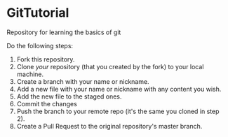 # GitTutorial
Repository for learning the basics of git

Do the following steps:

1. Fork this repository.
2. Clone *your* repository (that you created by the fork) to your local machine.
3. Create a branch with your name or nickname.
4. Add a new file with your name or nickname with any content you wish.
5. Add the new file to the staged ones.
6. Commit the changes
7. Push the branch to your remote repo (it's the same you cloned in step 2).
8. Create a Pull Request to the original repository's master branch.


